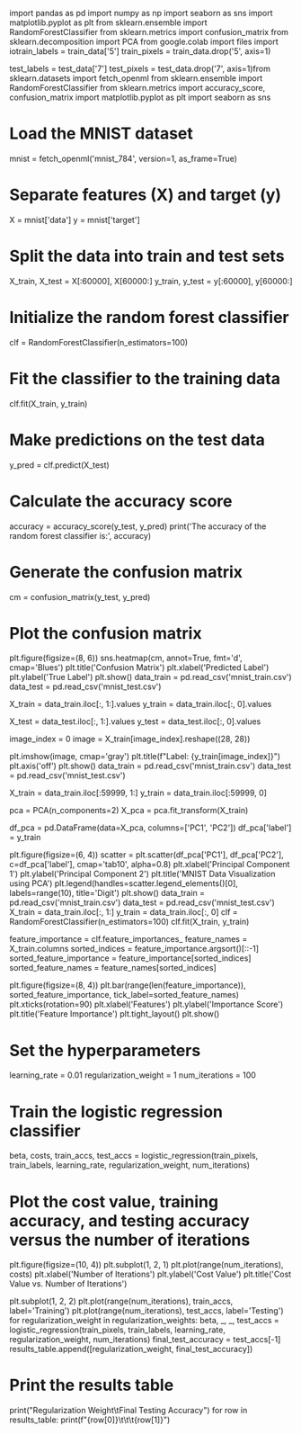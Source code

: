 import pandas as pd
import numpy as np
import seaborn as sns
import matplotlib.pyplot as plt
from sklearn.ensemble import RandomForestClassifier
from sklearn.metrics import confusion_matrix
from sklearn.decomposition import PCA
from google.colab import files
import iotrain_labels = train_data['5']
train_pixels = train_data.drop('5', axis=1)

test_labels = test_data['7']
test_pixels = test_data.drop('7', axis=1)from sklearn.datasets import fetch_openml
from sklearn.ensemble import RandomForestClassifier
from sklearn.metrics import accuracy_score, confusion_matrix
import matplotlib.pyplot as plt
import seaborn as sns

# Load the MNIST dataset
mnist = fetch_openml('mnist_784', version=1, as_frame=True)

# Separate features (X) and target (y)
X = mnist['data']
y = mnist['target']
# Split the data into train and test sets
X_train, X_test = X[:60000], X[60000:]
y_train, y_test = y[:60000], y[60000:]

# Initialize the random forest classifier
clf = RandomForestClassifier(n_estimators=100)

# Fit the classifier to the training data
clf.fit(X_train, y_train)

# Make predictions on the test data
y_pred = clf.predict(X_test)

# Calculate the accuracy score
accuracy = accuracy_score(y_test, y_pred)
print('The accuracy of the random forest classifier is:', accuracy)

# Generate the confusion matrix
cm = confusion_matrix(y_test, y_pred)

# Plot the confusion matrix
plt.figure(figsize=(8, 6))
sns.heatmap(cm, annot=True, fmt='d', cmap='Blues')
plt.title('Confusion Matrix')
plt.xlabel('Predicted Label')
plt.ylabel('True Label')
plt.show()
data_train = pd.read_csv('mnist_train.csv')
data_test = pd.read_csv('mnist_test.csv')

X_train = data_train.iloc[:, 1:].values
y_train = data_train.iloc[:, 0].values

X_test = data_test.iloc[:, 1:].values
y_test = data_test.iloc[:, 0].values

image_index = 0
image = X_train[image_index].reshape((28, 28))

plt.imshow(image, cmap='gray')
plt.title(f"Label: {y_train[image_index]}")
plt.axis('off')
plt.show()
data_train = pd.read_csv('mnist_train.csv')
data_test = pd.read_csv('mnist_test.csv')

X_train = data_train.iloc[:59999, 1:]
y_train = data_train.iloc[:59999, 0]

pca = PCA(n_components=2)
X_pca = pca.fit_transform(X_train)

df_pca = pd.DataFrame(data=X_pca, columns=['PC1', 'PC2'])
df_pca['label'] = y_train

plt.figure(figsize=(6, 4))
scatter = plt.scatter(df_pca['PC1'], df_pca['PC2'], c=df_pca['label'], cmap='tab10', alpha=0.8)
plt.xlabel('Principal Component 1')
plt.ylabel('Principal Component 2')
plt.title('MNIST Data Visualization using PCA')
plt.legend(handles=scatter.legend_elements()[0], labels=range(10), title='Digit')
plt.show()
data_train = pd.read_csv('mnist_train.csv')
data_test = pd.read_csv('mnist_test.csv')
X_train = data_train.iloc[:, 1:]
y_train = data_train.iloc[:, 0]
clf = RandomForestClassifier(n_estimators=100)
clf.fit(X_train, y_train)

feature_importance = clf.feature_importances_
feature_names = X_train.columns
sorted_indices = feature_importance.argsort()[::-1]
sorted_feature_importance = feature_importance[sorted_indices]
sorted_feature_names = feature_names[sorted_indices]


plt.figure(figsize=(8, 4))
plt.bar(range(len(feature_importance)), sorted_feature_importance, tick_label=sorted_feature_names)
plt.xticks(rotation=90)
plt.xlabel('Features')
plt.ylabel('Importance Score')
plt.title('Feature Importance')
plt.tight_layout()
plt.show()
# Set the hyperparameters
learning_rate = 0.01
regularization_weight = 1
num_iterations = 100

# Train the logistic regression classifier
beta, costs, train_accs, test_accs = logistic_regression(train_pixels, train_labels, learning_rate, regularization_weight, num_iterations)

# Plot the cost value, training accuracy, and testing accuracy versus the number of iterations
plt.figure(figsize=(10, 4))
plt.subplot(1, 2, 1)
plt.plot(range(num_iterations), costs)
plt.xlabel('Number of Iterations')
plt.ylabel('Cost Value')
plt.title('Cost Value vs. Number of Iterations')

plt.subplot(1, 2, 2)
plt.plot(range(num_iterations), train_accs, label='Training')
plt.plot(range(num_iterations), test_accs, label='Testing')
for regularization_weight in regularization_weights:
    beta, _, _, test_accs = logistic_regression(train_pixels, train_labels, learning_rate, regularization_weight, num_iterations)
    final_test_accuracy = test_accs[-1]
    results_table.append([regularization_weight, final_test_accuracy])

# Print the results table
print("Regularization Weight\tFinal Testing Accuracy")
for row in results_table:
    print(f"{row[0]}\t\t\t{row[1]}")

